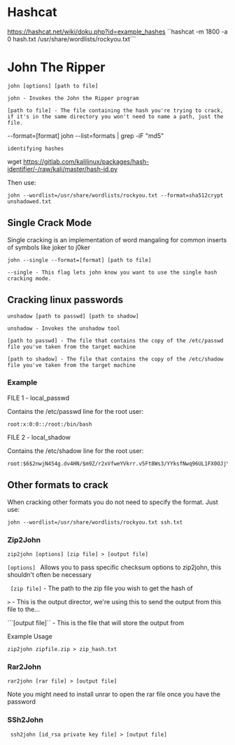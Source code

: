
# Hashcat
https://hashcat.net/wiki/doku.php?id=example_hashes
``hashcat -m 1800 -a 0 hash.txt /usr/share/wordlists/rockyou.txt```

# John The Ripper
```
john [options] [path to file]

john - Invokes the John the Ripper program

[path to file] - The file containing the hash you're trying to crack, if it's in the same directory you won't need to name a path, just the file.

```
--format=[format]
john --list=formats | grep -iF "md5"
```
identifying hashes
``` 
wget https://gitlab.com/kalilinux/packages/hash-identifier/-/raw/kali/master/hash-id.py 

Then use:
```
john --wordlist=/usr/share/wordlists/rockyou.txt --format=sha512crypt unshadowed.txt
```

##  Single Crack Mode
Single cracking is an implementation of word mangaling for common inserts of symbols like joker to j0ker
```
john --single --format=[format] [path to file]

--single - This flag lets john know you want to use the single hash cracking mode.
```

## Cracking linux passwords
```
unshadow [path to passwd] [path to shadow]

unshadow - Invokes the unshadow tool

[path to passwd] - The file that contains the copy of the /etc/passwd file you've taken from the target machine

[path to shadow] - The file that contains the copy of the /etc/shadow file you've taken from the target machine 
```

### Example

FILE 1 - local_passwd

Contains the /etc/passwd line for the root user:
```
root:x:0:0::/root:/bin/bash
```
FILE 2 - local_shadow

Contains the /etc/shadow line for the root user:
```
root:$6$2nwjN454g.dv4HN/$m9Z/r2xVfweYVkrr.v5Ft8Ws3/YYksfNwq96UL1FX0OJjY1L6l.DS3KEVsZ9rOVLB/ldTeEL/OIhJZ4GMFMGA0:18576::::::
```
## Other formats to crack
When cracking other formats you do not need to specify the format. Just use:
```
john --wordlist=/usr/share/wordlists/rockyou.txt ssh.txt
```
### Zip2John
```
zip2john [options] [zip file] > [output file]
```
``[options] `` Allows you to pass specific checksum options to zip2john, this shouldn't often be necessary

``` [zip file]``` - The path to the zip file you wish to get the hash of

``>`` - This is the output director, we're using this to send the output from this file to the...

```[output file]`` - This is the file that will store the output from

Example Usage
```
zip2john zipfile.zip > zip_hash.txt
```

### Rar2John
```
rar2john [rar file] > [output file]
```
Note you might need to install unrar to open the rar file once you have the password


### SSh2John
```
 ssh2john [id_rsa private key file] > [output file] 
 ```